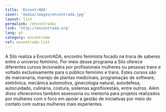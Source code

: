 ```yaml
---
title: 'EncontrADA'
cover: 'media/images/encontrada.jpg'
layout: list
permalink: /encontrada/
link: 'http://encontrada.org'
lang: pt
category: encontrada
ref: encontrada-list
---
```


A Silo realiza a EncontrADA, encontro feminista focado na troca de saberes entre o universo feminino. Por meio desse programa a Silo oferece diferentes cursos lecionados por profissionais mulheres ou pessoas trans e voltado exclusivamente para o público feminino e trans. Estes cursos são de marcenaria, manejo de plantas medicinais, programação de software, eletrônica, mecânica automotiva, ginecologia natural, autodefesa, autocuidado, culinária, costura, sistemas agroflorestais, entre outros. Além disso oferecemos também assessoria ou mentoria para projetos realizados por mulheres com o foco em apoiar a gestão de iniciativas por meio do contato com outras mulheres mais experientes.
